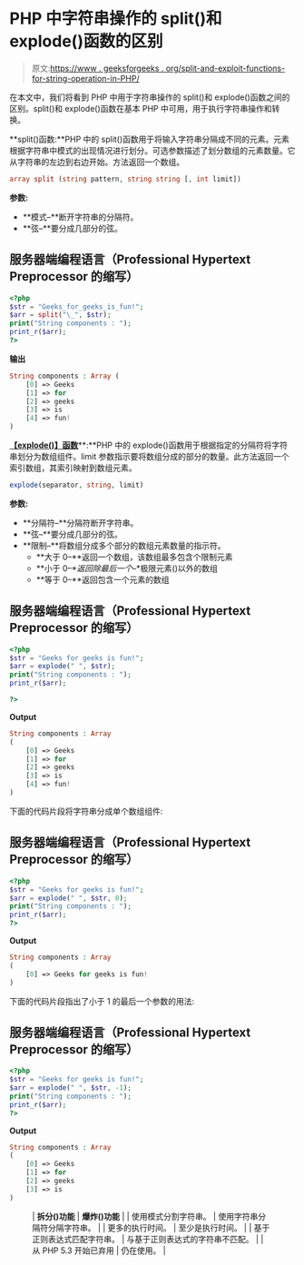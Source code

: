 # PHP 中字符串操作的 split()和 explode()函数的区别

> 原文:[https://www . geeksforgeeks . org/split-and-exploit-functions-for-string-operation-in-PHP/](https://www.geeksforgeeks.org/difference-between-split-and-explode-functions-for-string-manipulation-in-php/)

在本文中，我们将看到 PHP 中用于字符串操作的 split()和 explode()函数之间的区别。split()和 explode()函数在基本 PHP 中可用，用于执行字符串操作和转换。

**split()函数:**PHP 中的 split()函数用于将输入字符串分隔成不同的元素。元素根据字符串中模式的出现情况进行划分。可选参数描述了划分数组的元素数量。它从字符串的左边到右边开始。方法返回一个数组。

```php
array split (string pattern, string string [, int limit])
```

**参数:**

*   **模式–**断开字符串的分隔符。
*   **弦–**要分成几部分的弦。

## 服务器端编程语言（Professional Hypertext Preprocessor 的缩写）

```php
<?php
$str = "Geeks_for_geeks_is_fun!";
$arr = split("\_", $str);
print("String components : ");
print_r($arr);
?>
```

**输出**

```php
String components : Array ( 
    [0] => Geeks 
    [1] => for 
    [2] => geeks 
    [3] => is 
    [4] => fun! 
)
```

[**【explode()】函数**](https://www.geeksforgeeks.org/php-explode-function/)**:**PHP 中的 explode()函数用于根据指定的分隔符将字符串划分为数组组件。limit 参数指示要将数组分成的部分的数量。此方法返回一个索引数组，其索引映射到数组元素。

```php
explode(separator, string, limit)
```

**参数:**

*   **分隔符–**分隔符断开字符串。
*   **弦–**要分成几部分的弦。
*   **限制–**将数组分成多个部分的数组元素数量的指示符。
    *   **大于 0–**返回一个数组，该数组最多包含个限制元素
    *   **小于 0–**返回除最后一个*–*极限元素()以外的数组
    *   **等于 0–**返回包含一个元素的数组

## 服务器端编程语言（Professional Hypertext Preprocessor 的缩写）

```php
<?php
$str = "Geeks for geeks is fun!";
$arr = explode(" ", $str);
print("String components : ");
print_r($arr);

?>
```

**Output**

```php
String components : Array
(
    [0] => Geeks
    [1] => for
    [2] => geeks
    [3] => is
    [4] => fun!
)

```

下面的代码片段将字符串分成单个数组组件:

## 服务器端编程语言（Professional Hypertext Preprocessor 的缩写）

```php
<?php
$str = "Geeks for geeks is fun!";
$arr = explode(" ", $str, 0);
print("String components : ");
print_r($arr);
?>
```

**Output**

```php
String components : Array
(
    [0] => Geeks for geeks is fun!
)

```

下面的代码片段指出了小于 1 的最后一个参数的用法:

## 服务器端编程语言（Professional Hypertext Preprocessor 的缩写）

```php
<?php
$str = "Geeks for geeks is fun!";
$arr = explode(" ", $str, -1);
print("String components : ");
print_r($arr);
?>
```

**Output**

```php
String components : Array
(
    [0] => Geeks
    [1] => for
    [2] => geeks
    [3] => is
)

```

<figure class="table">

| **拆分()功能** | **爆炸()功能** |
| 使用模式分割字符串。 | 使用字符串分隔符分隔字符串。 |
| 更多的执行时间。 | 至少是执行时间。 |
| 基于正则表达式匹配字符串。 | 与基于正则表达式的字符串不匹配。 |
| 从 PHP 5.3 开始已弃用 | 仍在使用。 |

</figure>